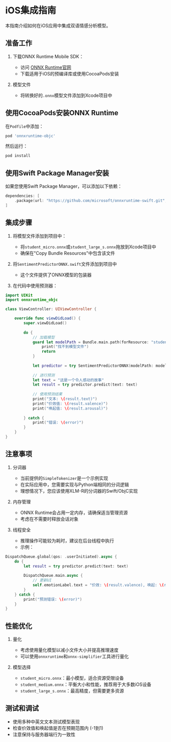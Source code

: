 # iOS集成指南

本指南介绍如何在iOS应用中集成双语情感分析模型。

## 准备工作

1. 下载ONNX Runtime Mobile SDK：
   - 访问 [ONNX Runtime官网](https://onnxruntime.ai/)
   - 下载适用于iOS的预编译库或使用CocoaPods安装

2. 模型文件
   - 将转换好的`.onnx`模型文件添加到Xcode项目中

## 使用CocoaPods安装ONNX Runtime

在`Podfile`中添加：

```ruby
pod 'onnxruntime-objc'
```

然后运行：

```bash
pod install
```

## 使用Swift Package Manager安装

如果您使用Swift Package Manager，可以添加以下依赖：

```swift
dependencies: [
    .package(url: "https://github.com/microsoft/onnxruntime-swift.git", from: "1.0.0")
]
```

## 集成步骤

1. 将模型文件添加到项目中：
   - 将`student_micro.onnx`或`student_large_s.onnx`拖放到Xcode项目中
   - 确保在"Copy Bundle Resources"中包含该文件

2. 将`SentimentPredictorONNX.swift`文件添加到项目中
   - 这个文件提供了ONNX模型的包装器

3. 在代码中使用预测器：

```swift
import UIKit
import onnxruntime_objc

class ViewController: UIViewController {

    override func viewDidLoad() {
        super.viewDidLoad()
        
        do {
            // 加载模型
            guard let modelPath = Bundle.main.path(forResource: "student_micro", ofType: "onnx") else {
                print("找不到模型文件")
                return
            }
            
            let predictor = try SentimentPredictorONNX(modelPath: modelPath)
            
            // 进行预测
            let text = "这是一个令人感动的故事"
            let result = try predictor.predict(text: text)
            
            // 使用预测结果
            print("文本: \(result.text)")
            print("价效值: \(result.valence)")
            print("唤起值: \(result.arousal)")
            
        } catch {
            print("错误: \(error)")
        }
    }
}
```

## 注意事项

1. 分词器
   - 当前提供的`SimpleTokenizer`是一个示例实现
   - 在实际应用中，您需要实现与Python端相同的分词逻辑
   - 理想情况下，您应该使用XLM-R的分词器的Swift/ObjC实现

2. 内存管理
   - ONNX Runtime会占用一定内存，请确保适当管理资源
   - 考虑在不需要时释放会话对象

3. 线程安全
   - 推理操作可能较为耗时，建议在后台线程中执行
   - 示例：

```swift
DispatchQueue.global(qos: .userInitiated).async {
    do {
        let result = try predictor.predict(text: text)
        
        DispatchQueue.main.async {
            // 更新UI
            self.emotionLabel.text = "价效: \(result.valence), 唤起: \(result.arousal)"
        }
    } catch {
        print("预测错误: \(error)")
    }
}
```

## 性能优化

1. 量化
   - 考虑使用量化模型以减小文件大小并提高推理速度
   - 可以使用`onnxruntime`和`onnx-simplifier`工具进行量化

2. 模型选择
   - `student_micro.onnx`：最小模型，适合资源受限设备
   - `student_medium.onnx`：平衡大小和性能，推荐用于大多数iOS设备
   - `student_large_s.onnx`：最高精度，但需要更多资源

## 测试和调试

- 使用多种中英文文本测试模型表现
- 检查价效值和唤起值是否在预期范围内 (-1到1)
- 注意保持与服务器端行为一致性 